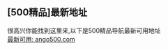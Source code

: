 <h2>[500精品]最新地址</h2>
很高兴你能找到这里来,以下是500精品导航最新可用地址 <br />
<a href="https://ango500.com/?adref=github-500jp">最新可用: ango500.com</a>


